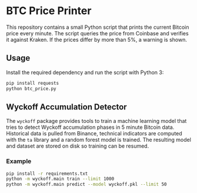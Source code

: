 # BTC Price Printer

This repository contains a small Python script that prints the current Bitcoin price every minute.
The script queries the price from Coinbase and verifies it against Kraken. If the prices differ by
more than 5%, a warning is shown.

## Usage

Install the required dependency and run the script with Python 3:

```bash
pip install requests
python btc_price.py
```

## Wyckoff Accumulation Detector

The `wyckoff` package provides tools to train a machine learning model that tries
to detect Wyckoff accumulation phases in 5 minute Bitcoin data. Historical data
is pulled from Binance, technical indicators are computed with the `ta`
library and a random forest model is trained. The resulting model and dataset
are stored on disk so training can be resumed.

### Example

```bash
pip install -r requirements.txt
python -m wyckoff.main train --limit 1000
python -m wyckoff.main predict --model wyckoff.pkl --limit 50
```
